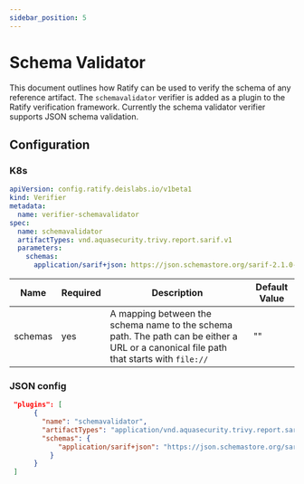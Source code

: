 ```yaml
---
sidebar_position: 5
---
```


# Schema Validator

This document outlines how Ratify can be used to verify the schema of any reference artifact. The `schemavalidator` verifier is added as a plugin to the Ratify verification framework. Currently the schema validator verifier supports JSON schema validation.

## Configuration

### K8s

```yml
apiVersion: config.ratify.deislabs.io/v1beta1
kind: Verifier
metadata:
  name: verifier-schemavalidator
spec:
  name: schemavalidator
  artifactTypes: vnd.aquasecurity.trivy.report.sarif.v1
  parameters: 
    schemas:
      application/sarif+json: https://json.schemastore.org/sarif-2.1.0-rtm.5.json
```
| Name    | Required | Description                                                                                                                            | Default Value |
| ------- | -------- | -------------------------------------------------------------------------------------------------------------------------------------- | ------------- |
| schemas | yes      | A mapping between the schema name to the schema path. The path can be either a URL or a canonical file path that starts with `file://` | ""            |

### JSON config

```json
 "plugins": [
      {
        "name": "schemavalidator",
        "artifactTypes": "application/vnd.aquasecurity.trivy.report.sarif.v1",
        "schemas": {
            "application/sarif+json": "https://json.schemastore.org/sarif-2.1.0-rtm.5.json"
          }
      }
 ]
```